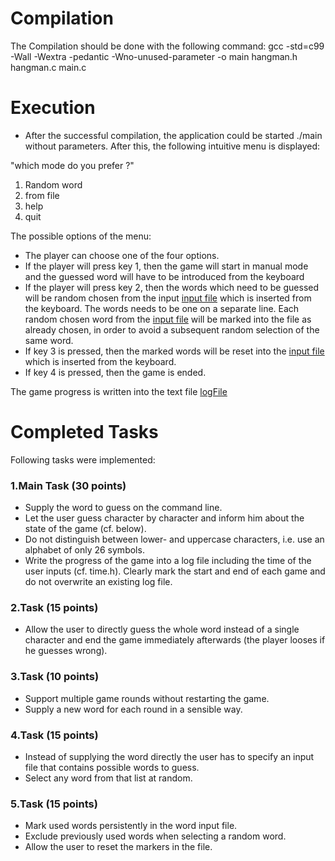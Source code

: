 # Compilation

The Compilation should be done with the following command: 
gcc -std=c99 -Wall -Wextra -pedantic -Wno-unused-parameter -o main hangman.h hangman.c main.c

# Execution

  - After the successful compilation, the application could be started ./main without parameters. After this, the following intuitive menu is displayed:
  
  "which mode do you prefer ?"

1. Random word
2. from file
3. help 
4. quit

The possible options of the menu:

  - The player can choose one of the four options.
  - If the player will press key 1, then the game will start in manual mode and the guessed word will have to be introduced from the keyboard
  - If the player will press key 2, then the words which need to be guessed will be random chosen from the input [input file](input.txt) which is inserted from the keyboard. The words needs to be one on a separate line.
Each random chosen word from the [input file](input.txt)  will be marked into the file as already chosen, in order to avoid a subsequent random selection of the same word.
  - If key 3 is pressed, then the marked words will be reset into the [input file](input.txt) which is inserted from the keyboard.
  - If key 4 is pressed, then the game is ended.
  
The game progress is written  into the text file [logFile](logFile.txt)

# Completed Tasks

Following tasks were implemented:
### 1.Main Task (30 points)


- Supply the word to guess on the command line.
- Let the user guess character by character and inform him about the state of the game (cf. below).
- Do not distinguish between lower- and uppercase characters, i.e. use an alphabet of only 26 symbols.
- Write the progress of the game into a log file including the time of the user inputs (cf. time.h).
Clearly mark the start and end of each game and do not overwrite an existing log file.


### 2.Task (15 points)


- Allow the user to directly guess the whole word instead of a single character and end the game immediately afterwards (the player looses if he guesses wrong).

### 3.Task (10 points)


- Support multiple game rounds without restarting the game.
- Supply a new word for each round in a sensible way.

### 4.Task (15 points)
- Instead of supplying the word directly the user has to specify an input file that contains possible words to guess.
- Select any word from that list at random.

### 5.Task (15 points)
- Mark used words persistently in the word input file.
- Exclude previously used words when selecting a random word.
- Allow the user to reset the markers in the file.

